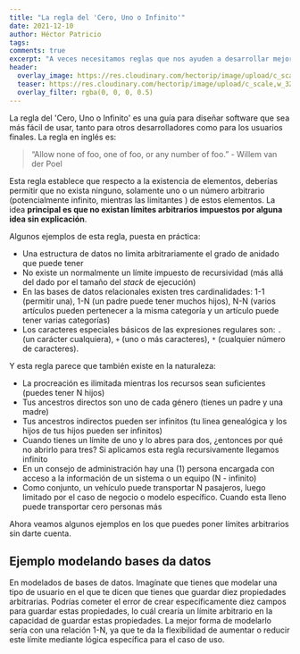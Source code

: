 ```yaml
---
title: "La regla del 'Cero, Uno o Infinito'"
date: 2021-12-10
author: Héctor Patricio
tags:
comments: true
excerpt: "A veces necesitamos reglas que nos ayuden a desarrollar mejor software. La regal de 'Cero, Uno o Infinito' es una guía para que creemos software más usable."
header:
  overlay_image: https://res.cloudinary.com/hectorip/image/upload/c_scale,w_1120/v1639259189/michael-dziedzic-uZr0oWxrHYs-unsplash_koqk3a.jpg
  teaser: https://res.cloudinary.com/hectorip/image/upload/c_scale,w_320/v1639259189/michael-dziedzic-uZr0oWxrHYs-unsplash_koqk3a.jpg
  overlay_filter: rgba(0, 0, 0, 0.5)
---
```


La regla del 'Cero, Uno o Infinito' es una guía para diseñar software que sea más fácil de usar, tanto para otros desarrolladores como para los usuarios finales. La regla en inglés es:

> “Allow none of foo, one of foo, or any number of foo.” - Willem van der Poel

Esta regla establece que respecto a la existencia de elementos, deberías permitir que no exista ninguno, solamente uno o un número arbitrario (potencialmente infinito, mientras las limitantes ) de estos elementos. La idea **principal es que no existan límites arbitrarios impuestos por alguna idea sin explicación**.

Algunos ejemplos de esta regla, puesta en práctica:

- Una estructura de datos no limita arbitrariamente el grado de anidado que puede tener
- No existe un normalmente un límite impuesto de recursividad (más allá del dado por el tamaño del _stack_ de ejecución)
- En las bases de datos relacionales existen tres cardinalidades: 1-1 (permitir una), 1-N (un padre puede tener muchos hijos), N-N (varios artículos pueden pertenecer a la misma categoría y un artículo puede tener varias categorías)
- Los caracteres especiales básicos de las expresiones regulares son: `.` (un carácter cualquiera), `+` (uno o más caracteres), `*` (cualquier número de caracteres).

Y esta regla parece que también existe en la naturaleza:

- La procreación es ilimitada mientras los recursos sean suficientes (puedes tener N hijos)
- Tus ancestros directos son uno de cada género (tienes un padre y una madre)
- Tus ancestros indirectos pueden ser infinitos (tu linea genealógica y los hijos de tus hijos pueden ser infinitos)
- Cuando tienes un límite de uno y lo abres para dos, ¿entonces por qué no abrirlo para tres? Si aplicamos esta regla recursivamente llegamos infinito
- En un consejo de administración hay una (1) persona encargada con acceso a la información de un sistema o un equipo (N - infinito)
- Como conjunto, un vehículo puede transportar N pasajeros, luego limitado por el caso de negocio o modelo específico. Cuando esta lleno puede transportar cero personas más

Ahora veamos algunos ejemplos en los que puedes poner límites arbitrarios sin darte cuenta.

## Ejemplo modelando bases da datos

En modelados de bases de datos. Imagínate que tienes que modelar una tipo de usuario en el que te dicen que tienes que guardar diez propiedades arbitrarias. Podrías cometer el error de crear específicamente diez campos para guardar estas propiedades, lo cuál crearía un límite arbitrario en la capacidad de guardar estas propiedades. La mejor forma de modelarlo sería con una relación 1-N, ya que te da la flexibilidad de aumentar o reducir este límite mediante lógica específica para el caso de uso.


##